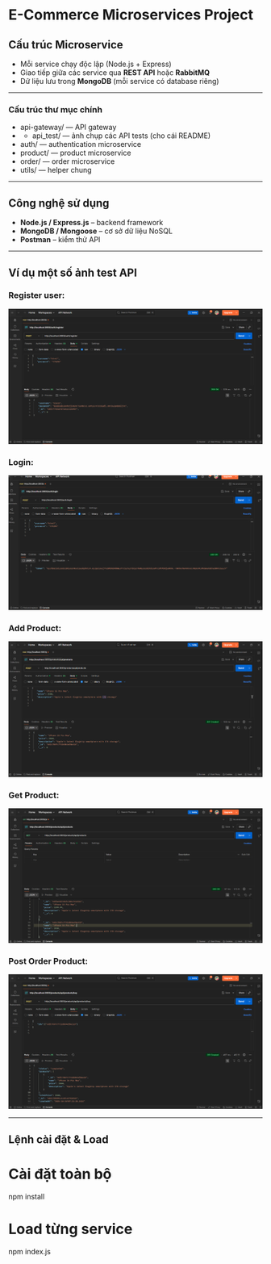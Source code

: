 # E-Commerce Microservices Project

## Cấu trúc Microservice

- Mỗi service chạy độc lập (Node.js + Express)
- Giao tiếp giữa các service qua **REST API** hoặc **RabbitMQ**
- Dữ liệu lưu trong **MongoDB** (mỗi service có database riêng)
---

### Cấu trúc thư mục chính
- api-gateway/ — API gateway
- - api_test/ — ảnh chụp các API tests (cho cái README)
- auth/ — authentication microservice
- product/ — product microservice
- order/ — order microservice
- utils/ — helper chung

---
## Công nghệ sử dụng

- **Node.js / Express.js** – backend framework  
- **MongoDB / Mongoose** – cơ sở dữ liệu NoSQL  
- **Postman** – kiểm thử API  
---

##  Ví dụ một số ảnh test API
### Register user: 
![image_alt](https://github.com/Kevinkien25/EProject-Phase-2/blob/9da8df44361ed00d952a3e225ad1f46a535d557a/api-test/register.png)

### Login: 
![image_alt](https://github.com/Kevinkien25/EProject-Phase-2/blob/9da8df44361ed00d952a3e225ad1f46a535d557a/api-test/login.png)

### Add Product:
![image_alt](https://github.com/Kevinkien25/EProject-Phase-2/blob/9da8df44361ed00d952a3e225ad1f46a535d557a/api-test/post-product.png)

### Get Product:
![image_alt](https://github.com/Kevinkien25/EProject-Phase-2/blob/de362c8eac788c56764a82b6102a26b965baa75c/api-test/get-product.png)

### Post Order Product:
![image_alt](https://github.com/Kevinkien25/EProject-Phase-2/blob/9da8df44361ed00d952a3e225ad1f46a535d557a/api-test/post-order-product.png)

---

## Lệnh cài đặt & Load

# Cài đặt toàn bộ
npm install
# Load từng service
npm index.js
